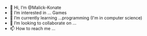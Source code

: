 - 👋 Hi, I’m @Malick-Konate
- 👀 I’m interested in ... Games
- 🌱 I’m currently learning ...programming (I'm in computer science)
- 💞️ I’m looking to collaborate on ...
- 📫 How to reach me ...

<!---
Malick-Konate/Malick-Konate is a ✨ special ✨ repository because its `README.md` (this file) appears on your GitHub profile.
You can click the Preview link to take a look at your changes.
--->
